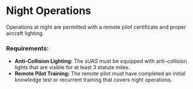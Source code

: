 
# Night Operations

Operations at night are permitted with a remote pilot certificate and proper aircraft lighting.

### Requirements:

*   **Anti-Collision Lighting:** The sUAS must be equipped with anti-collision lights that are visible for at least 3 statute miles.
*   **Remote Pilot Training:** The remote pilot must have completed an initial knowledge test or recurrent training that covers night operations.
